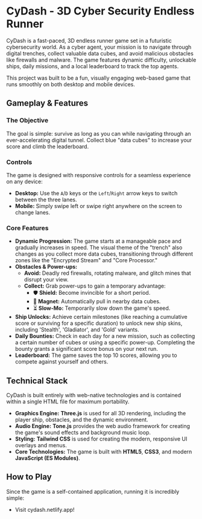 # CyDash - 3D Cyber Security Endless Runner

CyDash is a fast-paced, 3D endless runner game set in a futuristic cybersecurity world. As a cyber agent, your mission is to navigate through digital trenches, collect valuable data cubes, and avoid malicious obstacles like firewalls and malware. The game features dynamic difficulty, unlockable ships, daily missions, and a local leaderboard to track the top agents.

This project was built to be a fun, visually engaging web-based game that runs smoothly on both desktop and mobile devices.

## Gameplay & Features

### The Objective
The goal is simple: survive as long as you can while navigating through an ever-accelerating digital tunnel. Collect blue "data cubes" to increase your score and climb the leaderboard.

### Controls
The game is designed with responsive controls for a seamless experience on any device:

* **Desktop:** Use the `A`/`D` keys or the `Left`/`Right` arrow keys to switch between the three lanes.
* **Mobile:** Simply swipe left or swipe right anywhere on the screen to change lanes.

### Core Features
* **Dynamic Progression:** The game starts at a manageable pace and gradually increases in speed. The visual theme of the "trench" also changes as you collect more data cubes, transitioning through different zones like the "Encrypted Stream" and "Core Processor."
* **Obstacles & Power-ups:**
    * **Avoid:** Deadly red firewalls, rotating malware, and glitch mines that disrupt your view.
    * **Collect:** Grab power-ups to gain a temporary advantage:
        * 🛡️ **Shield:** Become invincible for a short period.
        * 🧲 **Magnet:** Automatically pull in nearby data cubes.
        * ⏳ **Slow-Mo:** Temporarily slow down the game's speed.
* **Ship Unlocks:** Achieve certain milestones (like reaching a cumulative score or surviving for a specific duration) to unlock new ship skins, including 'Stealth', 'Gladiator', and 'Gold' variants.
* **Daily Bounties:** Check in each day for a new mission, such as collecting a certain number of cubes or using a specific power-up. Completing the bounty grants a significant score bonus on your next run.
* **Leaderboard:** The game saves the top 10 scores, allowing you to compete against yourself and others.

## Technical Stack
CyDash is built entirely with web-native technologies and is contained within a single HTML file for maximum portability.

* **Graphics Engine:** **Three.js** is used for all 3D rendering, including the player ship, obstacles, and the dynamic environment.
* **Audio Engine:** **Tone.js** provides the web audio framework for creating the game's sound effects and background music loop.
* **Styling:** **Tailwind CSS** is used for creating the modern, responsive UI overlays and menus.
* **Core Technologies:** The game is built with **HTML5**, **CSS3**, and modern **JavaScript (ES Modules)**.

## How to Play
Since the game is a self-contained application, running it is incredibly simple:

* Visit cydash.netlify.app!
